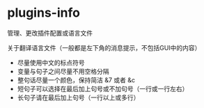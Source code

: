 # plugins-info
管理、更改插件配置或语言文件

关于翻译语言文件（一般都是左下角的消息提示，不包括GUI中的内容）
- 尽量使用中文的标点符号
- 变量与句子之间尽量不用空格分隔
- 整句话尽量一个颜色，保持简洁 &7 或者 &c 
- 短句子可以选择在最后加上句号或不加句号（一行或一行左右）
- 长句子请在最后加上句号（一行以上或多行）
